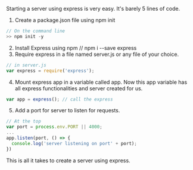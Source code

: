 Starting a server using express is very easy. It's barely 5 lines of code.

1. Create a package.json file using npm init
```js
// On the command line
>> npm init -y
```
2. Install Express using npm // npm i --save express
3. Require express in a file named server.js or any file of your choice.
```js
// in server.js
var express = require('express');
```
4. Mount express app in a variable called app. Now this app variable has all express functionalities and server created for us.
```js
var app = express(); // call the express 
``` 
5. Add a port for server to listen for requests.
```js
// At the top
var port = process.env.PORT || 4000;
...
app.listen(port, () => {
  console.log('server listening on port' + port);
})
```

This is all it takes to create a server using express.